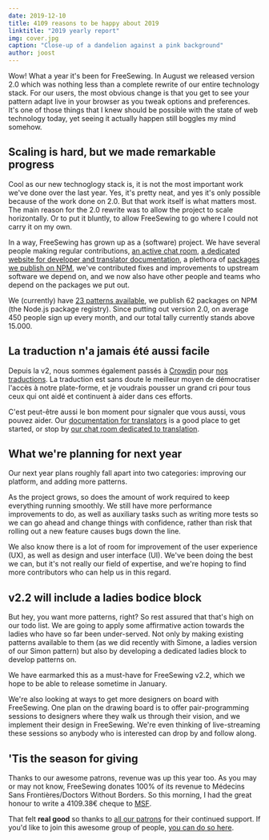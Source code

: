 ```yaml
---
date: 2019-12-10
title: 4109 reasons to be happy about 2019
linktitle: "2019 yearly report"
img: cover.jpg
caption: "Close-up of a dandelion against a pink background"
author: joost
---
```


Wow! What a year it's been for FreeSewing. In August we released version 2.0 which was nothing less than a complete rewrite of our entire technology stack. For our users, the most obvious change is that you get to see your pattern adapt live in your browser as you tweak options and preferences. It's one of those things that I knew should be possible with the state of web technology today, yet seeing it actually happen still boggles my mind somehow.

## Scaling is hard, but we made remarkable progress

Cool as our new technoglogy stack is, it is not the most important work we've done over the last year. Yes, it's pretty neat, and yes it's only possible because of the work done on 2.0. But that work itself is what matters most. The main reason for the 2.0 rewrite was to allow the project to scale horizontally. Or to put it bluntly, to allow FreeSewing to go where I could not carry it on my own.

In a way, FreeSewing has grown up as a (software) project. We have several people making regular contributions, [an active chat room](https://gitter.im/freesewing/chat), [a dedicated website for developer and translator documentation](https://freesewing.dev), a plethora of [packages we publish on NPM](https://www.npmjs.com/search?q=keywords:freesewing), we've contributed fixes and improvements to upstream software we depend on, and we now also have other people and teams who depend on the packages we put out.

We (currently) have [23 patterns available](/patterns/), we publish 62 packages on NPM (the Node.js package registry). Since putting out version 2.0, on average 450 people sign up every month, and our total tally currently stands above 15.000.

## La traduction n'a jamais été aussi facile

Depuis la v2, nous sommes également passés à [Crowdin](https://crowdin.com) pour [nos traductions](https://freesewing.dev/guides/translator/). La traduction est sans doute le meilleur moyen de démocratiser l'accès à notre plate-forme, et je voudrais pousser un grand cri pour tous ceux qui ont aidé et continuent à aider dans ces efforts.

C'est peut-être aussi le bon moment pour signaler que vous aussi, vous pouvez aider. Our [documentation for translators](https://freesewing.dev/guides/translator/) is a good place to get started, or stop by [our chat room dedicated to translation](https://gitter.im/freesewing/translation).

## What we're planning for next year

Our next year plans roughly fall apart into two categories: improving our platform, and adding more patterns.

As the project grows, so does the amount of work required to keep everything running smoothly. We still have more performance improvements to do, as well as auxiliary tasks such as writing more tests so we can go ahead and change things with confidence, rather than risk that rolling out a new feature causes bugs down the line.

We also know there is a lot of room for improvement of the user experience (UX), as well as design and user interface (UI). We've been doing the best we can, but it's not really our field of expertise, and we're hoping to find more contributors who can help us in this regard.

## v2.2 will include a ladies bodice block

But hey, you want more patterns, right? So rest assured that that's high on our todo list. We are going to apply some affirmative action towards the ladies who have so far been under-served. Not only by making existing patterns available to them (as we did recently with Simone, a ladies version of our Simon pattern) but also by developing a dedicated ladies block to develop patterns on.

We have earmarked this as a must-have for FreeSewing v2.2, which we hope to be able to release sometime in January.

We're also looking at ways to get more designers on board with FreeSewing. One plan on the drawing board is to offer pair-programming sessions to designers where they walk us through their vision, and we implement their design in FreeSewing. We're even thinking of live-streaming these sessions so anybody who is interested can drop by and follow along.

## 'Tis the season for giving

Thanks to our awesome patrons, revenue was up this year too. As you may or may not know, FreeSewing donates 100% of its revenue to Médecins Sans Frontières/Doctors Without Borders. So this morning, I had the great honour to write a 4109.38€ cheque to [MSF](https://www.msf.org/).

That felt **real good** so thanks to [all our patrons](/patrons) for their continued support. If you'd like to join this awesome group of people, [you can do so here](/patrons/join).


